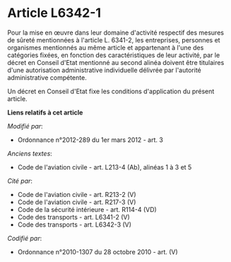 # Article L6342-1

Pour la mise en œuvre dans leur domaine d'activité respectif des mesures de sûreté mentionnées à l'article L. 6341-2, les
entreprises, personnes et organismes mentionnés au même article et appartenant à l'une des catégories fixées, en fonction des
caractéristiques de leur activité, par le décret en Conseil d'Etat mentionné au second alinéa doivent être titulaires d'une
autorisation administrative individuelle délivrée par l'autorité administrative compétente. 

Un décret en Conseil d'Etat fixe les conditions d'application du présent article.

**Liens relatifs à cet article**

_Modifié par_:

  - Ordonnance n°2012-289 du 1er mars 2012 - art. 3

_Anciens textes_:

  - Code de l'aviation civile - art. L213-4 (Ab), alinéas 1 à 3 et 5

_Cité par_:

  - Code de l'aviation civile - art. R213-2 (V)
  - Code de l'aviation civile - art. R217-3 (V)
  - Code de la sécurité intérieure - art. R114-4 (VD)
  - Code des transports - art. L6341-2 (V)
  - Code des transports - art. L6342-3 (V)

_Codifié par_:

  - Ordonnance n°2010-1307 du 28 octobre 2010 - art. (V)
